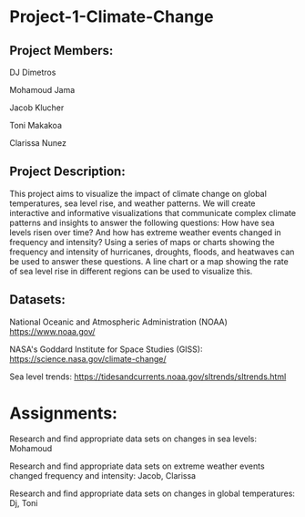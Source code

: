 # Project-1-Climate-Change

## Project Members:

DJ Dimetros

Mohamoud Jama

Jacob Klucher

Toni Makakoa

Clarissa Nunez

## Project Description:

This project aims to visualize the impact of climate change on global temperatures, sea level rise, and weather patterns. We will create interactive and informative visualizations that communicate complex climate patterns and insights to answer the following questions: How have sea levels risen over time? And how has extreme weather events changed in frequency and intensity? Using a series of maps or charts showing the frequency and intensity of hurricanes, droughts, floods, and heatwaves can be used to answer these questions. A line chart or a map showing the rate of sea level rise in different regions can be used to visualize this.

## Datasets:

National Oceanic and Atmospheric Administration (NOAA)  https://www.noaa.gov/

NASA's Goddard Institute for Space Studies (GISS):  https://science.nasa.gov/climate-change/

Sea level trends: https://tidesandcurrents.noaa.gov/sltrends/sltrends.html

# Assignments:

Research and find appropriate data sets on changes in sea levels: Mohamoud

Research and find appropriate data sets on extreme weather events changed frequency and intensity: Jacob, Clarissa

Research and find appropriate data sets on changes in global temperatures: Dj, Toni
